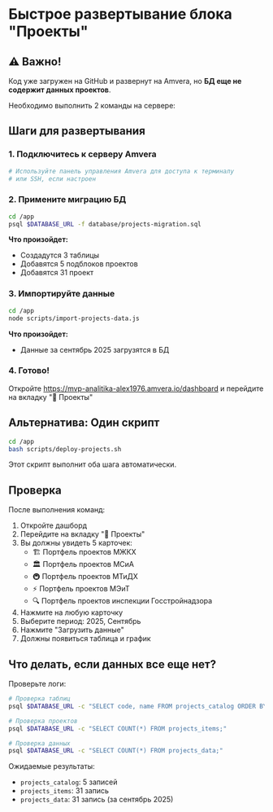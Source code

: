 # Быстрое развертывание блока "Проекты"

## ⚠️ Важно!

Код уже загружен на GitHub и развернут на Amvera, но **БД еще не содержит данных проектов**.

Необходимо выполнить 2 команды на сервере:

## Шаги для развертывания

### 1. Подключитесь к серверу Amvera

```bash
# Используйте панель управления Amvera для доступа к терминалу
# или SSH, если настроен
```

### 2. Примените миграцию БД

```bash
cd /app
psql $DATABASE_URL -f database/projects-migration.sql
```

**Что произойдет:**
- Создадутся 3 таблицы
- Добавятся 5 подблоков проектов
- Добавятся 31 проект

### 3. Импортируйте данные

```bash
cd /app
node scripts/import-projects-data.js
```

**Что произойдет:**
- Данные за сентябрь 2025 загрузятся в БД

### 4. Готово!

Откройте https://mvp-analitika-alex1976.amvera.io/dashboard и перейдите на вкладку "📁 Проекты"

## Альтернатива: Один скрипт

```bash
cd /app
bash scripts/deploy-projects.sh
```

Этот скрипт выполнит оба шага автоматически.

## Проверка

После выполнения команд:

1. Откройте дашборд
2. Перейдите на вкладку "📁 Проекты"
3. Вы должны увидеть 5 карточек:
   - 🏗️ Портфель проектов МЖКХ
   - 🏛️ Портфель проектов МСиА
   - 🚇 Портфель проектов МТиДХ
   - ⚡ Портфель проектов МЭиТ
   - 🔍 Портфель проектов инспекции Госстройнадзора
4. Нажмите на любую карточку
5. Выберите период: 2025, Сентябрь
6. Нажмите "Загрузить данные"
7. Должны появиться таблица и график

## Что делать, если данных все еще нет?

Проверьте логи:

```bash
# Проверка таблиц
psql $DATABASE_URL -c "SELECT code, name FROM projects_catalog ORDER BY sort_order;"

# Проверка проектов
psql $DATABASE_URL -c "SELECT COUNT(*) FROM projects_items;"

# Проверка данных
psql $DATABASE_URL -c "SELECT COUNT(*) FROM projects_data;"
```

Ожидаемые результаты:
- `projects_catalog`: 5 записей
- `projects_items`: 31 запись
- `projects_data`: 31 запись (за сентябрь 2025)

